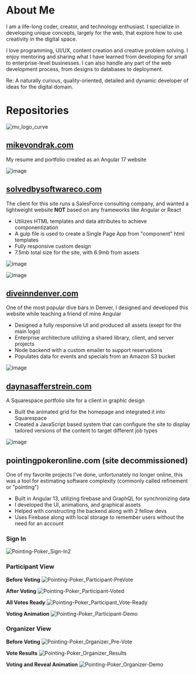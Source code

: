 # About Me
I am a life-long coder, creator, and technology enthusiast. I specialize in developing unique concepts, largely for the web, that explore how to use creativity in the digital space.

I love programming, UI/UX, content creation and creative problem solving. I enjoy mentoring and sharing what I have learned from developing for small to enterprise-level businesses. I can also handle any part of the web development process, from designs to databases to deployment.

Re: A naturally curious, quality-oriented, detailed and dynamic developer of ideas for the digital domain.

# Repositories

![mv_logo_curve](https://github.com/user-attachments/assets/e5984a68-7619-4a27-ae0a-827e31c6ff0b)
## [mikevondrak.com](https://github.com/MikeVondrak/mike-vondrak)
My resume and portfolio created as an Angular 17 website



![image](https://github.com/user-attachments/assets/b900e52c-e330-47f1-831c-6266a2f0d37a)
## [solvedbysoftwareco.com](https://github.com/MikeVondrak/SolvedBySoftware) 

The client for this site runs a SalesForce consulting company, and wanted a lightweight website **NOT** based on any frameworks like Angular or React
* Utilizes HTML templates and data attributes to achieve componentization
* A gulp file is used to create a Single Page App from "component" html templates
* Fully responsive custom design
* 7.5mb total size for the site, with 6.9mb from assets

![image](https://github.com/user-attachments/assets/8cc25695-7ec9-431c-8adb-7ee3bf374068)


![image](https://github.com/user-attachments/assets/27dc5328-d6dc-4b5d-96e7-7dd60c90ed9e)
## [diveinndenver.com](https://github.com/MikeVondrak/dive-inn-workspace)

One of the most popular dive bars in Denver, I designed and developed this website while teaching a friend of mine Angular
* Designed a fully responsive UI and produced all assets (exept for the main logo)
* Enterprise architecture utilizing a shared library, client, and server projects
* Node backend with a custom emailer to support reservations
* Populates data for events and specials from an Amazon S3 bucket


![image](https://github.com/user-attachments/assets/b4efeeb4-cfd8-43b8-897a-f5eccab9341c)
## [daynasafferstrein.com](https://daynasafferstrein.com)

A Squarespace portfolio site for a client in graphic design
* Built the animated grid for the homepage and integrated it into Squarespace
* Created a JavaScript based system that can configure the site to display tailored versions of the content to target different job types


![image](https://github.com/user-attachments/assets/dbaa20a3-4caa-47d2-9cc0-70bdfbad6cf4)
## pointingpokeronline.com (site decommissioned)

One of my favorite projects I've done, unfortunately no longer online, this was a tool for estimating software complexity (commonly called refinement or "pointing")
* Built in Angular 13, utilizing firebase and GraphQL for synchronizing data
* I developed the UI, animations, and graphical assets
* Helped with constructing the backend along with 2 fellow devs
* Uses Firebase along with local storage to remember users without the need for an account
### Sign In
![Pointing-Poker_Sign-In2](https://github.com/user-attachments/assets/770fde69-263c-4fb6-8d81-03879fe4d58c)

### Participant View
**Before Voting**
![Pointing-Poker_Participant-PreVote](https://github.com/user-attachments/assets/87e7d513-9ff4-468b-895d-9ff9a8129b8f)

**After Voting**
![Pointing-Poker_Participant-Voted](https://github.com/user-attachments/assets/87806a4d-e232-4bfd-ae8d-5ad50255afb1)

**All Votes Ready**
![Pointing-Poker_Participant_Vote-Ready](https://github.com/user-attachments/assets/e273ea6d-087b-43c1-9667-28d208d09428)

**Voting Animation**
![Pointing-Poker_Participant-Demo](https://github.com/user-attachments/assets/623ea3ef-aab9-4bca-9a57-1b4ad3bbf879)

### Organizer View
**Before Voting**
![Pointing-Poker_0rganizer_Pre-Vote](https://github.com/user-attachments/assets/cebd3b2d-08f8-4262-a7c9-213b9b854002)

**Vote Results**
![Pointing-Poker_Organizer_Results](https://github.com/user-attachments/assets/c09532cc-727e-49d7-8fa9-582357547bfb)

**Voting and Reveal Animation**
![Pointing-Poker_Organizer-Demo](https://github.com/user-attachments/assets/81fb4871-e88c-41d6-8ef6-3157410651d6)

